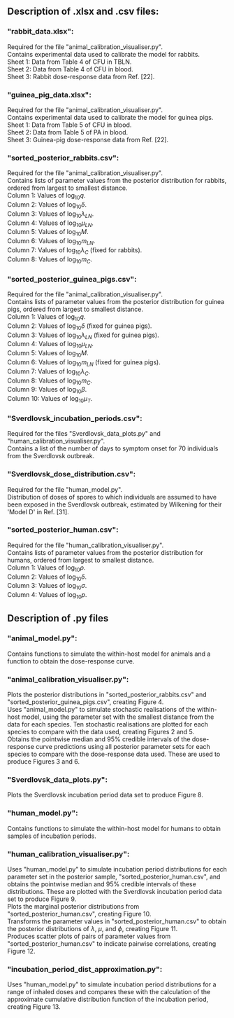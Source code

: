 ## Description of .xlsx and .csv files: 
 
### "rabbit_data.xlsx":
Required for the file "animal_calibration_visualiser.py".  
Contains experimental data used to calibrate the model for rabbits.  
Sheet 1: Data from Table 4 of CFU in TBLN.  
Sheet 2: Data from Table 4 of CFU in blood.  
Sheet 3: Rabbit dose-response data from Ref. \[22\].

### "guinea_pig_data.xlsx":
Required for the file "animal_calibration_visualiser.py".  
Contains experimental data used to calibrate the model for guinea pigs.  
Sheet 1: Data from Table 5 of CFU in blood.  
Sheet 2: Data from Table 5 of PA in blood.  
Sheet 3: Guinea-pig dose-response data from Ref. \[22\].

### "sorted_posterior_rabbits.csv":
Required for the file "animal_calibration_visualiser.py".  
Contains lists of parameter values from the posterior distribution for rabbits, ordered from largest to smallest distance.  
Column 1: Values of $\log_{10}q$.  
Column 2: Values of $\log_{10}\delta$.    
Column 3: Values of $\log_{10}\lambda_{LN}$.    
Column 4: Values of $\log_{10}\mu_{LN}$.    
Column 5: Values of $\log_{10}M$.    
Column 6: Values of $\log_{10}m_{LN}$.  
Column 7: Values of $\log_{10}\lambda_C$ (fixed for rabbits).  
Column 8: Values of $\log_{10}m_C$.  

### "sorted_posterior_guinea_pigs.csv":
Required for the file "animal_calibration_visualiser.py".  
Contains lists of parameter values from the posterior distribution for guinea pigs, ordered from largest to smallest distance.    
Column 1: Values of $\log_{10}q$.  
Column 2: Values of $\log_{10}\delta$ (fixed for guinea pigs).  
Column 3: Values of $\log_{10}\lambda_{LN}$ (fixed for guinea pigs).  
Column 4: Values of $\log_{10}\mu_{LN}$.  
Column 5: Values of $\log_{10}M$.    
Column 6: Values of $\log_{10}m_{LN}$ (fixed for guinea pigs).  
Column 7: Values of $\log_{10}\lambda_C$.  
Column 8: Values of $\log_{10}m_C$.  
Column 9: Values of $\log_{10}\beta$.  
Column 10: Values of $\log_{10}\mu_T$.  

### "Sverdlovsk_incubation_periods.csv":
Required for the files "Sverdlovsk_data_plots.py" and "human_calibration_visualiser.py".  
Contains a list of the number of days to symptom onset for 70 individuals from the Sverdlovsk outbreak.

### "Sverdlovsk_dose_distribution.csv":
Required for the file "human_model.py".  
Distribution of doses of spores to which individuals are assumed to have been exposed in the Sverdlovsk outbreak, estimated by Wilkening for their 'Model D' in Ref. \[31\].

### "sorted_posterior_human.csv":  
Required for the file "human_calibration_visualiser.py".  
Contains lists of parameter values from the posterior distribution for humans, ordered from largest to smallest distance.  
Column 1: Values of $\log_{10}\rho$.    
Column 2: Values of $\log_{10}\delta$.    
Column 3: Values of $\log_{10}\sigma$.    
Column 4: Values of $\log_{10}p$.    

          
## Description of .py files

### "animal_model.py":
Contains functions to simulate the within-host model for animals and a function to obtain the dose-response curve.

### "animal_calibration_visualiser.py":
Plots the posterior distributions in "sorted_posterior_rabbits.csv" and "sorted_posterior_guinea_pigs.csv", creating Figure 4.  
Uses "animal_model.py" to simulate stochastic realisations of the within-host model, using the parameter set with the smallest distance from the data for each species. Ten stochastic realisations are plotted for each species to compare with the data used, creating Figures 2 and 5.  
Obtains the pointwise median and 95% credible intervals of the dose-response curve predictions using all posterior parameter sets for each species to compare with the dose-response data used. These are used to produce Figures 3 and 6.

### "Sverdlovsk_data_plots.py":  
Plots the Sverdlovsk incubation period data set to produce Figure 8.

### "human_model.py":
Contains functions to simulate the within-host model for humans to obtain samples of incubation periods.

### "human_calibration_visualiser.py":
Uses "human_model.py" to simulate incubation period distributions for each parameter set in the posterior sample, "sorted_posterior_human.csv", and obtains the pointwise median and 95% credible intervals of these distributions. These are plotted with the Sverdlovsk incubation period data set to produce Figure 9.  
Plots the marginal posterior distributions from "sorted_posterior_human.csv", creating Figure 10.  
Transforms the parameter values in "sorted_posterior_human.csv" to obtain the posterior distributions of $\lambda$, $\mu$, and $\phi$, creating Figure 11.  
Produces scatter plots of pairs of parameter values from "sorted_posterior_human.csv" to indicate pairwise correlations, creating Figure 12.

### "incubation_period_dist_approximation.py":
Uses "human_model.py" to simulate incubation period distributions for a range of inhaled doses and compares these with the calculation of the approximate cumulative distribution function of the incubation period, creating Figure 13.
